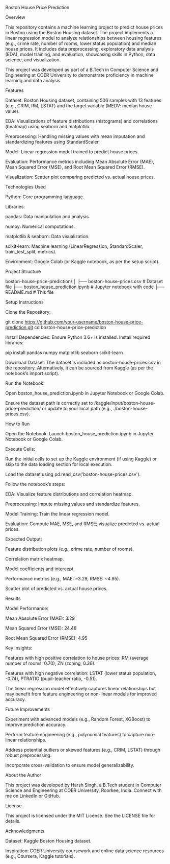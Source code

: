 Boston House Price Prediction

Overview

This repository contains a machine learning project to predict house prices in Boston using the Boston Housing dataset. The project implements a linear regression model to analyze relationships between housing features (e.g., crime rate, number of rooms, lower status population) and median house prices. It includes data preprocessing, exploratory data analysis (EDA), model training, and evaluation, showcasing skills in Python, data science, and visualization.

This project was developed as part of a B.Tech in Computer Science and Engineering at COER University to demonstrate proficiency in machine learning and data analysis.

Features





Dataset: Boston Housing dataset, containing 506 samples with 13 features (e.g., CRIM, RM, LSTAT) and the target variable (MEDV: median house value).



EDA: Visualizations of feature distributions (histograms) and correlations (heatmap) using seaborn and matplotlib.



Preprocessing: Handling missing values with mean imputation and standardizing features using StandardScaler.



Model: Linear regression model trained to predict house prices.



Evaluation: Performance metrics including Mean Absolute Error (MAE), Mean Squared Error (MSE), and Root Mean Squared Error (RMSE).



Visualization: Scatter plot comparing predicted vs. actual house prices.

Technologies Used





Python: Core programming language.



Libraries:





pandas: Data manipulation and analysis.



numpy: Numerical computations.



matplotlib & seaborn: Data visualization.



scikit-learn: Machine learning (LinearRegression, StandardScaler, train_test_split, metrics).



Environment: Google Colab (or Kaggle notebook, as per the setup script).

Project Structure

boston-house-price-prediction/
│
├── boston-house-prices.csv    # Dataset file
├── boston_house_prediction.ipynb # Jupyter notebook with code
├── README.md                  # This file

Setup Instructions





Clone the Repository:

git clone https://github.com/your-username/boston-house-price-prediction.git
cd boston-house-price-prediction



Install Dependencies: Ensure Python 3.6+ is installed. Install required libraries:

pip install pandas numpy matplotlib seaborn scikit-learn



Download Dataset: The dataset is included as boston-house-prices.csv in the repository. Alternatively, it can be sourced from Kaggle (as per the notebook’s import script).



Run the Notebook:





Open boston_house_prediction.ipynb in Jupyter Notebook or Google Colab.



Ensure the dataset path is correctly set to /kaggle/input/boston-house-price-prediction/ or update to your local path (e.g., ./boston-house-prices.csv).

How to Run





Open the Notebook: Launch boston_house_prediction.ipynb in Jupyter Notebook or Google Colab.



Execute Cells:





Run the initial cells to set up the Kaggle environment (if using Kaggle) or skip to the data loading section for local execution.



Load the dataset using pd.read_csv('boston-house-prices.csv').



Follow the notebook’s steps:





EDA: Visualize feature distributions and correlation heatmap.



Preprocessing: Impute missing values and standardize features.



Model Training: Train the linear regression model.



Evaluation: Compute MAE, MSE, and RMSE; visualize predicted vs. actual prices.



Expected Output:





Feature distribution plots (e.g., crime rate, number of rooms).



Correlation matrix heatmap.



Model coefficients and intercept.



Performance metrics (e.g., MAE: ~3.29, RMSE: ~4.95).



Scatter plot of predicted vs. actual house prices.

Results





Model Performance:





Mean Absolute Error (MAE): 3.29



Mean Squared Error (MSE): 24.48



Root Mean Squared Error (RMSE): 4.95



Key Insights:





Features with high positive correlation to house prices: RM (average number of rooms, 0.70), ZN (zoning, 0.36).



Features with high negative correlation: LSTAT (lower status population, -0.74), PTRATIO (pupil-teacher ratio, -0.51).



The linear regression model effectively captures linear relationships but may benefit from feature engineering or non-linear models for improved accuracy.

Future Improvements





Experiment with advanced models (e.g., Random Forest, XGBoost) to improve prediction accuracy.



Perform feature engineering (e.g., polynomial features) to capture non-linear relationships.



Address potential outliers or skewed features (e.g., CRIM, LSTAT) through robust preprocessing.



Incorporate cross-validation to ensure model generalizability.

About the Author

This project was developed by Harsh Singh, a B.Tech student in Computer Science and Engineering at COER University, Roorkee, India. Connect with me on LinkedIn or GitHub.

License

This project is licensed under the MIT License. See the LICENSE file for details.

Acknowledgments





Dataset: Kaggle Boston Housing dataset.



Inspiration: COER University coursework and online data science resources (e.g., Coursera, Kaggle tutorials).
